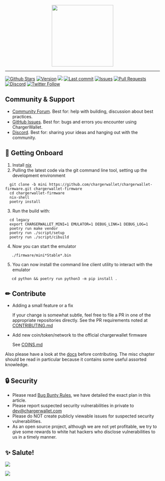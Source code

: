 <p align="center">
<img width="200" src="https://github.com/rayston92/graph_bed/blob/e3b2c938fc5b17d68531f69178908afb16266e6a/img/chargerwallet_logo_badge_border.png?raw=trueg"/>
</p>

---

[![Github Stars](https://img.shields.io/github/stars/chargerwallet/firmware?t&logo=github&style=for-the-badge&labelColor=000)](https://github.com/chargerwallet/firmware/stargazers)
[![Version](https://img.shields.io/github/release/chargerwallet/firmware.svg?style=for-the-badge&labelColor=000)](https://github.com/chargerwallet/firmware/releases)
[![](https://img.shields.io/github/contributors-anon/chargerwallet/firmware?style=for-the-badge&labelColor=000)](https://github.com/chargerwallet/firmware/graphs/contributors)
[![Last commit](https://img.shields.io/github/last-commit/chargerwallet/firmware.svg?style=for-the-badge&labelColor=000)](https://github.com/chargerwallet/firmware/commits/chargerwallet)
[![Issues](https://img.shields.io/github/issues-raw/chargerwallet/firmware.svg?style=for-the-badge&labelColor=000)](https://github.com/chargerwallet/firmware/issues?q=is%3Aissue+is%3Aopen)
[![Pull Requests](https://img.shields.io/github/issues-pr-raw/chargerwallet/firmware.svg?style=for-the-badge&labelColor=000)](https://github.com/chargerwallet/firmware/pulls?q=is%3Apr+is%3Aopen)
[![Discord](https://img.shields.io/discord/868309113942196295?style=for-the-badge&labelColor=000)](https://discord.gg/chargerwallet)
[![Twitter Follow](https://img.shields.io/twitter/follow/chargerwallet?style=for-the-badge&labelColor=000)](https://twitter.com/chargerwallet)


## Community & Support

- [Community Forum](https://github.com/orgs/chargerwallet/discussions). Best for: help with building, discussion about best practices.
- [GitHub Issues](https://github.com/chargerwallet/firmware/issues). Best for: bugs and errors you encounter using ChargerWallet.
- [Discord](https://discord.gg/chargerwallet). Best for: sharing your ideas and hanging out with the community.


## 🚀 Getting Onboard

1. Install [nix](https://nixos.org/download.html)
2. Pulling the latest code via the git command line tool,  setting up the development environment

```
  git clone -b mini https://github.com/chargerwallet/chargerwallet-firmware.git chargerwallet-firmware
  cd chargerwallet-firmware
  nix-shell
  poetry install
```

3. Run the build with:

```
  cd legacy
  export CHARGERWALLET_MINI=1 EMULATOR=1 DEBUG_LINK=1 DEBUG_LOG=1
  poetry run make vendor
  poetry run ./script/setup
  poetry run ./script/cibuild
```

4. Now you can start the emulator

```
   ./firmware/mini*Stable*.bin
```

5. You can now install the command line client utility to interact with the emulator

```
   cd python && poetry run python3 -m pip install .
```
## ✏ Contribute

- Adding a small feature or a fix

  If your change is somewhat subtle, feel free to file a PR in one of the appropriate repositories directly. See the PR requirements noted at [CONTRIBUTING.md](https://github.com/chargerwallet/firmware/blob/touch/docs/misc/contributing.md)

- Add new coin/token/network to the official chargerwallet firmware

  See [COINS.md](https://github.com/chargerwallet/firmware/blob/touch/docs/misc/COINS.md)

Also please have a look at the [docs](https://github.com/chargerwallet/firmware/blob/touch/docs/SUMMARY.md) before contributing. The misc chapter should be read in particular because it contains some useful assorted knowledge.

## 🔒 Security

- Please read [Bug Bunty Rules](https://github.com/chargerwallet/app-monorepo/blob/chargerwallet/docs/BUG_RULES.md), we have detailed the exact plan in this article.
- Please report suspected security vulnerabilities in private to dev@chargerwallet.com
- Please do NOT create publicly viewable issues for suspected security vulnerabilities.
- As an open source project, although we are not yet profitable, we try to give some rewards to white hat hackers who disclose vulnerabilities to us in a timely manner.

## ✨ Salute!

[![](https://img.shields.io/github/contributors-anon/chargerwallet/firmware?style=for-the-badge&labelColor=000)](https://github.com/chargerwallet/firmware/graphs/contributors)

<a href="https://github.com/chargerwallet/firmware/graphs/contributors">
  <img src="https://contrib.rocks/image?repo=chargerwallet/firmware&max=240&columns=24"/>
</a>